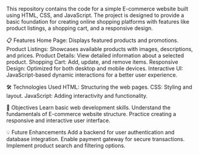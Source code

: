 This repository contains the code for a simple E-commerce website built using HTML, CSS, and JavaScript. The project is designed to provide a 
basic foundation for creating online shopping platforms with features like product listings, a shopping cart, and a responsive design.

📋 Features
Home Page: Displays featured products and promotions.
Product Listings: Showcases available products with images, descriptions, and prices.
Product Details: View detailed information about a selected product.
Shopping Cart: Add, update, and remove items.
Responsive Design: Optimized for both desktop and mobile devices.
Interactive UI: JavaScript-based dynamic interactions for a better user experience.

🛠️ Technologies Used
HTML: Structuring the web pages.
CSS: Styling and layout.
JavaScript: Adding interactivity and functionality.

🎯 Objectives
Learn basic web development skills.
Understand the fundamentals of E-commerce website structure.
Practice creating a responsive and interactive user interface.

💡 Future Enhancements
Add a backend for user authentication and database integration.
Enable payment gateway for secure transactions.
Implement product search and filtering options.
